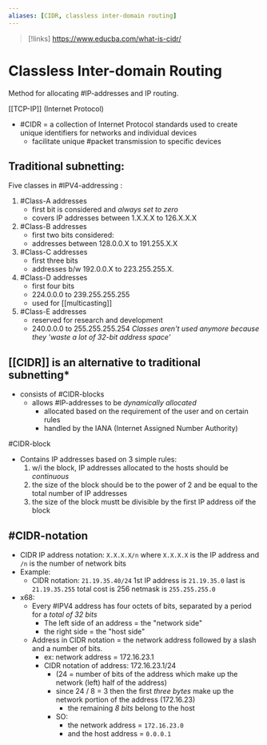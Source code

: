 ```yaml
---
aliases: [CIDR, classless inter-domain routing]
---
```

>[!links]
> https://www.educba.com/what-is-cidr/

# Classless Inter-domain Routing
Method for allocating #IP-addresses and IP routing.

[[TCP-IP]] (Internet Protocol)
- #CIDR = a collection of Internet Protocol standards used to create unique identifiers for networks and individual devices
	- facilitate unique #packet transmission to specific devices

## Traditional subnetting:
Five classes in #IPV4-addressing :
1. #Class-A addresses
	- first bit is considered and *always set to zero*
	- covers IP addresses between 1.X.X.X to 126.X.X.X
2. #Class-B addresses
	- first two bits considered: 
	- addresses between 128.0.0.X to 191.255.X.X
3. #Class-C addresses
	- first three bits
	- addresses b/w 192.0.0.X to 223.255.255.X.
4. #Class-D addresses
	- first four bits
	- 224.0.0.0 to 239.255.255.255
	- used for [[multicasting]]
5. #Class-E addresses
	- reserved for research and development
	- 240.0.0.0 to 255.255.255.254
*Classes aren't used anymore because they 'waste a lot of 32-bit address space'*

## [[CIDR]] is an alternative to traditional subnetting*
- consists of #CIDR-blocks
	- allows #IP-addresses to be *dynamically allocated* 
		- allocated based on the requirement of the user and on certain rules
		- handled by the IANA (Internet Assigned Number Authority)

#CIDR-block 
- Contains IP addresses based on 3 simple rules:
	1. w/i the block, IP addresses allocated to the hosts should be *continuous*
	2. the size of the block should be to the power of 2 and be equal to the total number of IP addresses
	3. the size of the block mustt be divisible by the first IP address oif the block

## #CIDR-notation
- CIDR IP address notation: ```X.X.X.X/n```
	where ```X.X.X.X``` is the IP address and ```/n``` is the number of network bits
- Example:
	- CIDR notation: ```21.19.35.40/24``` 
		1st IP address is ```21.19.35.0```
		last is ```21.19.35.255```
		total cost is 256
		netmask is ``255.255.255.0``
- x68:
	- Every #IPV4 address has four octets of bits, separated by a period for a *total of 32 bits*
		- The left side of an address = the "network side"
		- the right side = the "host side"
	- Address in CIDR  notation = the network address followed by a slash and a number of bits.
		- ex: network address = 172.16.23.1
		- CIDR notation of address: 172.16.23.1/24
			- (24 = number of bits of the address which make up the network (left) half of the address)
			- since 24 / 8 = 3 then the first *three bytes* make up the network portion of the address (172.16.23)
				- the remaining *8 bits* belong to the host
			- SO:
				- the network address = ``172.16.23.0``
				- and the host address = ``0.0.0.1`` 